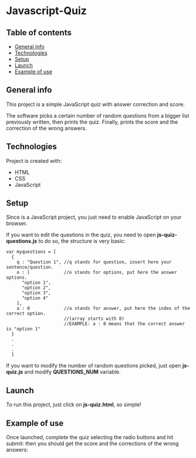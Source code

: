 # Javascript-Quiz
## Table of contents
* [General info](#general-info)
* [Technologies](#technologies)
* [Setup](#setup)
* [Launch](#launch)
* [Example of use](#example-of-use)

## General info
This project is a simple JavaScript quiz with answer correction and score.

The software picks a certain number of random questions from a bigger list
previously written, then prints the quiz.
Finally, prints the score and the correction of the wrong answers.
	
## Technologies
Project is created with:
* HTML
* CSS
* JavaScript
	
## Setup
Since is a JavaScript project, you just need to enable JavaScript
on your browser.

If you want to edit the questions in the quiz, you need to open
**js-quiz-questions.js** to do so, the structure is very basic:

```
var myquestions = [
  {
    q : "Question 1", //q stands for question, insert here your sentence/question.
    o : [             //o stands for options, put here the answer options.
      "option 1",
      "option 2",
      "option 3",
      "option 4"
    ],
    a : 0             //a stands for answer, put here the index of the correct option.
                      //(array starts with 0)
                      //EXAMPLE: a : 0 means that the correct answer is "option 1"
  }
  .
  .
  .
  ]
  ```
  If you want to modify the number of random questions picked, just open **js-quiz.js**
  and modify **QUESTIONS_NUM** variable.
  
  ## Launch
  To run this project, just click on **js-quiz.html**, so simple!
  
  ## Example of use
  Once launched, complete the quiz selecting the radio buttons and hit submit:
  then you should get the score and the corrections of the wrong answers:
